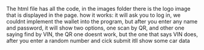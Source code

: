 The html file has all the code, in the images folder there is the logo image that is displayed in the page.
how it works: it will ask you to log in, we couldnt implement the wallet into the program, but after you enter any name and password, it will show two options, one scan by QR,
and other one saying find by VIN,
the QR one doesnt work, but the one that says VIN does,
after you enter a random number and cick submit itll show some car data
